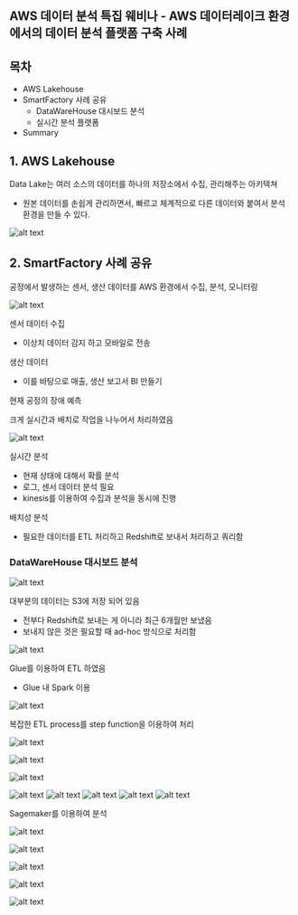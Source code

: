 AWS 데이터 분석 특집 웨비나 - AWS 데이터레이크 환경에서의 데이터 분석 플랫폼 구축 사례
---

## 목차
- AWS Lakehouse
- SmartFactory 사례 공유
  - DataWareHouse 대시보드 분석
  - 실시간 분석 플랫폼
- Summary

## 1. AWS Lakehouse
Data Lake는 여러 소스의 데이터를 하나의 저장소에서 수집, 관리해주는 아키텍쳐
- 원본 데이터를 손쉽게 관리하면서, 빠르고 체계적으로 다른 데이터와 붙여서 분석 환경을 만들 수 있다.

![alt text](images/3.jpg)

## 2. SmartFactory 사례 공유
공정에서 발생하는 센서, 생산 데이터를 AWS 환경에서 수집, 분석, 모니터링

![alt text](images/5.jpg)

센서 데이터 수집
- 이상치 데이터 감지 하고 모바일로 전송

생산 데이터
- 이를 바탕으로 매출, 생산 보고서 BI 만들기

현재 공정의 장애 예측

크게 실시간과 배치로 작업을 나누어서 처리하였음


![alt text](images/6.jpg)

실시간 분석
- 현재 상태에 대해서 확률 분석
- 로그, 센서 데이터 분석 필요
- kinesis를 이용하여 수집과 분석을 동시에 진행

배치성 분석
- 필요한 데이터를 ETL 처리하고 Redshift로 보내서 처리하고 쿼리함

### DataWareHouse 대시보드 분석

![alt text](images/8.jpg)


대부분의 데이터는 S3에 저장 되어 있음
- 전부다 Redshift로 보내는 게 아니라 최근 6개월만 보냈음
- 보내지 않은 것은 필요할 때 ad-hoc 방식으로 처리함

![alt text](images/9.jpg)


Glue를 이용하여 ETL 하였음
- Glue 내 Spark 이용

![alt text](images/10.jpg)

복잡한 ETL process를 step function을 이용하여 처리

![alt text](images/11.jpg)

![alt text](images/13.jpg)

![alt text](images/14.jpg)

![alt text](images/15.jpg)
![alt text](images/16.jpg)
![alt text](images/17.jpg)
![alt text](images/18.jpg)
![alt text](images/19.jpg)

Sagemaker를 이용하여 분석

![alt text](images/20.jpg)

![alt text](images/21.jpg)

![alt text](images/22.jpg)

![alt text](images/23.jpg)

![alt text](images/25.jpg)


